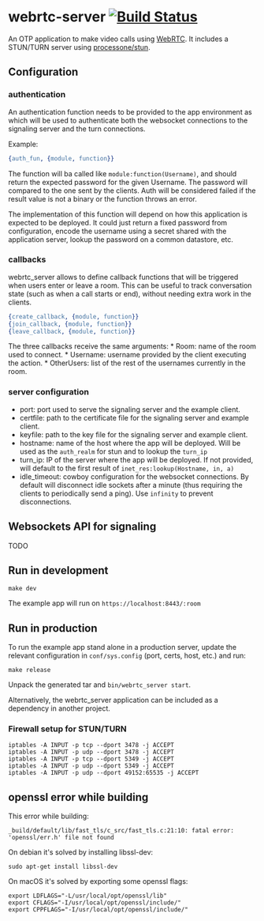 # webrtc-server [![Build Status](https://travis-ci.org/lambdaclass/webrtc-server.svg?branch=master)](https://travis-ci.org/lambdaclass/webrtc-server)

An OTP application to make video calls using [WebRTC](https://webrtc.org/). It includes a STUN/TURN server using [processone/stun](https://github.com/processone/stun).

## Configuration
### authentication

An authentication function needs to be provided to the app
environment as which will be used to authenticate both the websocket
connections to the signaling server and the turn connections.

Example:

``` erlang
{auth_fun, {module, function}}
```

The function will ba called like `module:function(Username)`, and
should return the expected password for the given Username. The
password will compared to the one sent by the clients. Auth will be
considered failed if the result value is not a binary or the function
throws an error.

The implementation of this function will depend on how this
application is expected to be deployed. It could just return a fixed
password from configuration, encode the username using a secret shared
with the application server, lookup the password on a common
datastore, etc.

### callbacks
webrtc_server allows to define callback functions that will be
triggered when users enter or leave a room. This can be useful to
track conversation state (such as when a call starts or end), without
needing extra work in the clients.

``` erlang
{create_callback, {module, function}}
{join_callback, {module, function}}
{leave_callback, {module, function}}
```

The three callbacks receive the same arguments:
    * Room: name of the room used to connect.
    * Username: username provided by the client executing the action.
    * OtherUsers: list of the rest of the usernames currently in the room.

### server configuration

* port: port used to serve the signaling server and the example client.
* certfile: path to the certificate file for the signaling server and
  example client.
* keyfile: path to the key file for the signaling server and
  example client.
* hostname: name of the host where the app will be deployed. Will be
  used as the `auth_realm` for stun and to lookup the `turn_ip`
* turn_ip: IP of the server where the app will be deployed. If not
  provided, will default to the first result of
  `inet_res:lookup(Hostname, in, a)`
* idle_timeout: cowboy configuration for the websocket
  connections. By default will disconnect idle sockets after a
  minute (thus requiring the clients to periodically send a ping). Use
  `infinity` to prevent disconnections.

## Websockets API for signaling

TODO

## Run in development

    make dev

The example app will run on `https://localhost:8443/:room`

## Run in production

To run the example app stand alone in a production server, update the
relevant configuration in `conf/sys.config` (port, certs, host, etc.)
and run:

    make release

Unpack the generated tar and `bin/webrtc_server start`.

Alternatively, the webrtc_server application can be included as a
dependency in another project.

### Firewall setup for STUN/TURN

```
iptables -A INPUT -p tcp --dport 3478 -j ACCEPT
iptables -A INPUT -p udp --dport 3478 -j ACCEPT
iptables -A INPUT -p tcp --dport 5349 -j ACCEPT
iptables -A INPUT -p udp --dport 5349 -j ACCEPT
iptables -A INPUT -p udp --dport 49152:65535 -j ACCEPT
```

## openssl error while building

This error while building:

```
_build/default/lib/fast_tls/c_src/fast_tls.c:21:10: fatal error: 'openssl/err.h' file not found
```

On debian it's solved by installing libssl-dev:

```
sudo apt-get install libssl-dev
```

On macOS it's solved by exporting some openssl flags:

```
export LDFLAGS="-L/usr/local/opt/openssl/lib"
export CFLAGS="-I/usr/local/opt/openssl/include/"
export CPPFLAGS="-I/usr/local/opt/openssl/include/"
```

